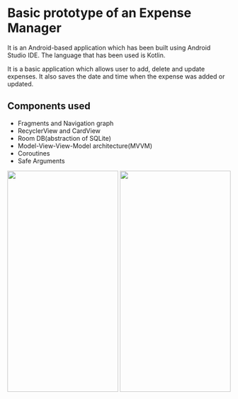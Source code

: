 # Basic prototype of an Expense Manager

It is an Android-based application which has been built using Android Studio IDE. The language that has been used is Kotlin.

It is a basic application which allows user to add, delete and update expenses. It also saves the date and time when the expense was added or updated.

## Components used
* Fragments and Navigation graph
* RecyclerView and CardView
* Room DB(abstraction of SQLite)
* Model-View-View-Model architecture(MVVM)
* Coroutines
* Safe Arguments


<img src="https://user-images.githubusercontent.com/72929195/104595688-f75cbd80-5698-11eb-9161-3ed37cb82fec.jpg" width="250" height="500">               <img src="https://user-images.githubusercontent.com/72929195/104598320-730c3980-569c-11eb-86c7-294bce100073.jpg" width="250" height="500">

